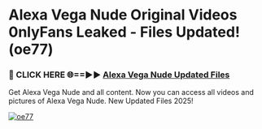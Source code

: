 # Alexa Vega Nude Original Videos 0nlyFans Leaked - Files Updated! (oe77)

<h3>🔴 CLICK HERE 🌐==►► <a href="https://tinyurl.com/52m3yx9h" rel="nofollow">Alexa Vega Nude Updated Files</a></h3>

Get Alexa Vega Nude and all content. Now you can access all videos and pictures of Alexa Vega Nude. New Updated Files 2025!

[![oe77](https://i.imgur.com/TnHtlc8.gif)](https://tinyurl.com/52m3yx9h)
